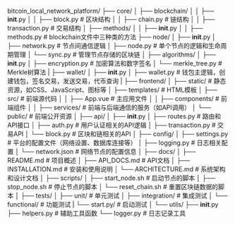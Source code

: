 bitcoin_local_network_platform/
├── core/
│   ├── blockchain/
│   │   ├── __init__.py
│   │   ├── block.py         # 区块结构
│   │   ├── chain.py         # 链结构
│   │   ├── transaction.py   # 交易结构
│   ├── methods/
│   │   ├── __init__.py
│   │   ├── methods.py       # blockchain文件中三种类的方法
├── node/
│   ├── __init__.py
│   ├── network.py           # 节点间通信逻辑
│   ├── node.py              # 单个节点的逻辑和生命周期管理
│   └── sync.py              # 管理节点存储的区块链
│
├── algorithms/
│   ├── __init__.py
│   ├── encryption.py        # 加密算法和数字签名
│   └── merkle_tree.py       # Merkle树算法
|
├── wallet/
│   ├── __init__.py
│   ├── wallet.py           # 钱包主逻辑，创建钱包，签名交易，发送交易，代币查询
|
├── frontend/
│   ├── static/              # 静态资源，如CSS、JavaScript、图标等
│   ├── templates/           # HTML模板
│   ├── src/                 # 前端源代码
│   │   ├── App.vue           # 主应用文件
│   │   ├── components/      # 前端组件
│   │   ├── services/        # 前端与后端通信的服务（如API调用）
│   └── public/              # 前端公开资源
│
├── api/
│   ├── __init__.py
│   ├── routes.py            # 路由和API接口
│   ├── auth.py              # 用户认证相关的API逻辑
│   ├── transaction.py       # 交易API
│   └── block.py             # 区块和链相关的API
│
├── config/
│   ├── settings.py          # 平台的配置文件（网络设置、数据库连接等）
│   ├── logging.py           # 日志相关配置
│   └── network.json         # 网络节点的配置信息
│
├── docs/
│   ├── README.md            # 项目概述
│   ├── API_DOCS.md          # API文档
│   ├── INSTALLATION.md      # 安装和使用说明
│   └── ARCHITECTURE.md      # 系统架构和设计文档
│
├── scripts/
│   ├── start_node.sh        # 启动节点的脚本
│   ├── stop_node.sh         # 停止节点的脚本
│   └── reset_chain.sh       # 重置区块链数据的脚本
│
├── tests/
│   ├── unit/                # 单元测试
│   ├── integration/         # 集成测试
│   └── functional/          # 功能测试
|   └── start.py/            # 启动测试
│
└── utils/
    ├── __init__.py
    ├── helpers.py           # 辅助工具函数
    └── logger.py            # 日志记录工具
    